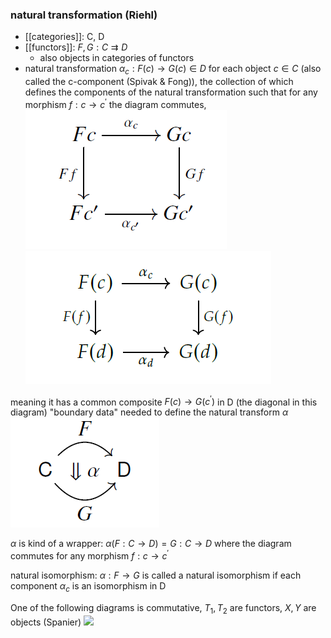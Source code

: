### natural transformation (Riehl)
- [[categories]]: C, D
- [[functors]]: $F, G: C \rightrightarrows D$ 
  - also objects in categories of functors
- natural transformation $\alpha_c : F(c)\rightarrow G(c) \in D$ for each object $c \in C$ (also called the c-component (Spivak & Fong)), the collection of which defines the components of the natural transformation such that for any morphism $f:c\rightarrow c^{\prime}$ the diagram commutes,
![](figures/natural-transform.png)
![](figures/natural-transform3.png)

 meaning it has a common composite $F(c) \rightarrow G(c^{\prime})$ in D (the diagonal in this diagram)
"boundary data" needed to define the natural transform $\alpha$ 
![](figures/natural-transform2.png)

$\alpha$ is kind of a wrapper: $\alpha(F: C \rightarrow D) = G: C \rightarrow D$ where the diagram commutes for any morphism $f:c\rightarrow c^{\prime}$ 

natural isomorphism: $\alpha:F \rightarrow G$ is called a natural isomorphism if each component $\alpha_c$ is an isomorphism in D

One of the following diagrams is commutative, $T_1, T_2$ are functors, $X,Y$ are objects (Spanier)
![](figures/functors.png)
